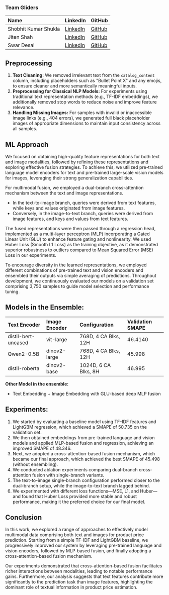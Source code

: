 ### Team Gliders

| Name | LinkedIn | GitHub |
| :--- | :--- | :--- |
| Shobhit Kumar Shukla | [LinkedIn](https://www.linkedin.com/in/shobhit-kumar-shukla-67aaa8221) | [GitHub](https://github.com/shu-shobhit) |
| Jiten Shah | [LinkedIn](https://www.linkedin.com/in/jiten-shah-28a710255) | [GitHub](https://github.com/jiten1802) |
| Swar Desai | [LinkedIn](https://www.linkedin.com/in/swar-desai-a82036250) | [GitHub](https://github.com/SwarDesai) |

## Preprocessing

1.  **Text Cleaning:** We removed irrelevant text from the `catalog_content` column, including placeholders such as "Bullet Point X" and any emojis, to ensure cleaner and more semantically meaningful inputs.
2.  **Preprocessing for Classical NLP Models:** For experiments using traditional text representation methods (e.g., TF-IDF embeddings), we additionally removed stop words to reduce noise and improve feature relevance.
3.  **Handling Missing Images:** For samples with invalid or inaccessible image links (e.g., 404 errors), we generated full black placeholder images of appropriate dimensions to maintain input consistency across all samples.

## ML Approach

We focused on obtaining high-quality feature representations for both text and image modalities, followed by refining these representations and exploring effective fusion strategies. To achieve this, we utilized pre-trained language model encoders for text and pre-trained large-scale vision models for images, leveraging their strong generalization capabilities.

For multimodal fusion, we employed a dual-branch cross-attention mechanism between the text and image representations.

*   In the text-to-image branch, queries were derived from text features, while keys and values originated from image features.
*   Conversely, in the image-to-text branch, queries were derived from image features, and keys and values from text features.

The fused representations were then passed through a regression head, implemented as a multi-layer perceptron (MLP) incorporating a Gated Linear Unit (GLU) to enhance feature gating and nonlinearity. We used Huber Loss (Smooth L1 Loss) as the training objective, as it demonstrated superior robustness to outliers compared to Mean Squared Error (MSE) Loss in our experiments.

To encourage diversity in the learned representations, we employed different combinations of pre-trained text and vision encoders and ensembled their outputs via simple averaging of predictions. Throughout development, we continuously evaluated our models on a validation set comprising 3,750 samples to guide model selection and performance tuning.

## Models in the Ensemble:

| Text Encoder | Image Encoder | Configuration | Validation SMAPE |
| :--- | :--- | :--- | :--- |
| distil-bert-uncased | vit-large | 768D, 4 CA Blks, 12H | 46.4140 |
| Qwen2-0.5B | dinov2-large | 768D, 4 CA Blks, 12H | 45.998 |
| distil-roberta | dinov2-base | 1024D, 6 CA Blks, 8H | 46.995 |

**Other Model in the ensemble:**

*   Text Embedding + Image Embedding with GLU-based deep MLP fusion

## Experiments:

1.  We started by evaluating a baseline model using TF-IDF features and LightGBM regression, which achieved a SMAPE of 50.735 on the validation set.
2.  We then obtained embeddings from pre-trained language and vision models and applied MLP-based fusion and regression, achieving an improved SMAPE of 48.346.
3.  Next, we adopted a cross-attention-based fusion mechanism, which became our final approach, which achieved the best SMAPE of 45.498 (without ensembling).
4.  We conducted ablation experiments comparing dual-branch cross-attention fusion with single-branch variants.
5.  The text-to-image single-branch configuration performed closer to the dual-branch setup, while the image-to-text branch lagged behind.
6.  We experimented with different loss functions—MSE, L1, and Huber—and found that Huber Loss provided more stable and robust performance, making it the preferred choice for our final model.

## Conclusion

In this work, we explored a range of approaches to effectively model multimodal data comprising both text and images for product price prediction. Starting from a simple TF-IDF and LightGBM baseline, we progressively improved our system by leveraging pre-trained language and vision encoders, followed by MLP-based fusion, and finally adopting a cross-attention-based fusion mechanism.

Our experiments demonstrated that cross-attention-based fusion facilitates richer interactions between modalities, leading to notable performance gains. Furthermore, our analysis suggests that text features contribute more significantly to the prediction task than image features, highlighting the dominant role of textual information in product price estimation.